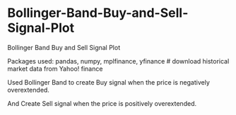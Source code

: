# Bollinger-Band-Buy-and-Sell-Signal-Plot
 Bollinger Band Buy and Sell Signal Plot

Packages used:
pandas,
numpy,
mplfinance,
yfinance # download historical market data from Yahoo! finance

Used Bollinger Band to create Buy signal when the price is negatively overextended.

And Create Sell signal when the price is positively overextended.
